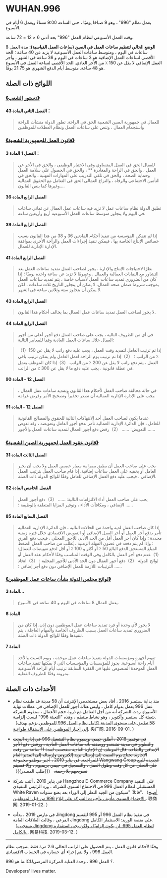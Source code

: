 WUHAN.996
===

يعمل نظام "996" ، وهو 9 صباحًا يوميًا ، حتى الساعة 9:00 مساءً ويعمل 6 أيام في الأسبوع.

وقت العمل الأسبوعي لنظام العمل "996" بحد أدنى 6 × 12 = 72 ساعة.

**الوضع الحالي لتنظيم ساعات العمل في الصين (ساعات العمل القياسية):**
مدة العمل 8 ساعات في اليوم ، ومتوسط ساعات العمل الأسبوعية لا يزيد عن 40 ساعة ؛ الحد الأقصى لساعات العمل الإضافية هو 3 ساعات في اليوم و 36 ساعة في الشهر ، وأجر العمل الإضافي لا يقل عن 150 ٪ من الأجر العادي. الحد الأقصى لساعة العمل في الأسبوع هو 48 ساعة. متوسط أيام الدفع الشهري هو 21.75 يومًا.

## اللوائح ذات الصلة

### [《دستور الشعب》](http://www.npc.gov.cn/npc/xinwen/2018-03/22/content_2052489.htm)

#### الفصل الثاني المادة 43：

> للعمال في جمهورية الصين الشعبية الحق في الراحة. 
> تطور الدولة منشآت للراحة واستجمام العمال ، وتنص على ساعات العمل ونظام العطلات للموظفين

### [《قانون العمل للجمهورية الشعبية》](http://www.npc.gov.cn/npc/xinwen/2019-01/07/content_2070261.htm)

#### الفصل 1 المادة 3：
> للعمال الحق في العمل المتساوي وفي الاختيار الوظيفي ، والحق في الأجر عن العمل ، والحق في الراحة والمغادرة ** ، والحق في الحصول على سلامة العمل وحماية الصحة ، والحق في تلقي التدريب على المهارات المهنية ، والحق في التأمين الاجتماعي والرفاه ، والنزاع العمالي الحق في التعامل مع الحقوق العمالية وغيرها كما ينص القانون....

####  الفصل الرابع المادة 36
> تطبق الدولة نظام ساعات عمل لا تزيد فيه ساعات عمل العمال عن ثماني ساعات في اليوم ولا يتجاوز متوسط ساعات العمل الأسبوعية أربع وأربعين ساعة. 

#### الفصل الرابع المادة 39 
> إذا لم تتمكن المؤسسة من تنفيذ أحكام المادتين 36 و 38 من هذا القانون بسبب خصائص الإنتاج الخاصة بها ، فيمكن تنفيذ إجراءات العمل والراحة الأخرى بموافقة الإدارة الإدارية للعمال.

#### الفصل الرابع المادة 41
> نظرًا لاحتياجات الإنتاج والإدارة ، يجوز لصاحب العمل تمديد ساعات العمل بعد التشاور مع النقابات العمالية والعمال ، وعمومًا لا تزيد عن ساعة واحدة يوميًا ؛ إذا كان من الضروري تمديد ساعات العمل لأسباب خاصة ، يتم تمديد ساعات العمل بموجب شروط ضمان صحة العمال. لا يمكن أن يتجاوز التاريخ ثلاث ساعات ، لكن لا يمكن أن يتجاوز ستة وثلاثين ساعة في الشهر.

#### الفصل الرابع المادة 43
> لا يجوز لصاحب العمل تمديد ساعات عمل العمال بما يخالف أحكام هذا القانون.

#### الفصل الرابع المادة 44
> في أي من الظروف التالية ، يجب على صاحب العمل دفع أجور أعلى من أجور العمال خلال ساعات العمل العادية وفقا للمعايير التالية:

> （1）إذا تم ترتيب العامل لتمديد وقت العمل ، يجب عليه دفع راتب لا يقل عن 150 ٪ من الراتب ؛
> （2）إذا تم ترتيب يوم الراحة لعمل العامل ولم يمكن ترتيب باقي العمل ، يتم دفع راتب لا يقل عن 200 ٪ من الراتب
> （3）إذا كان الموظف يعمل في عطلة قانونية ، يجب عليه دفع ما لا يقل عن 300 ٪ من الراتب.

#### الفصل 12 - المادة 90
> في حالة مخالفة صاحب العمل لأحكام هذا القانون وتمديد ساعات عمل العمال ، يجب على الإدارة الإدارية العمالية أن تصدر تحذيراً وتصحيح الأمر وفرض غرامة.

#### الفصل 12 - المادة 91
> عندما يكون لصاحب العمل أحد الانتهاكات التالية للحقوق والمصالح القانونية للعامل ، فإن الدائرة الإدارية العمالية تأمر بدفع أجور العامل وتعويضه ، وقد تعوض التعويض:
>  ……
>  （2）رفض دفع أجور العمال لتمديد ساعات العمل والأجور
>  ……

### [《قانون عقود العمل لجمهورية الصين الشعبية》](http://www.npc.gov.cn/wxzl/gongbao/2013-04/15/content_1811058.htm)

#### الفصل الثالث المادة 31
> يجب على صاحب العمل أن يطبق بصرامة معيار حصص العمل ولا يجب أن يجبر العامل أو يخفيه على العمل ساعات إضافية. إذا قام صاحب العمل بترتيب العمل الإضافي ، فيجب عليه دفع العمل الإضافي للعامل وفقًا للوائح الدولة ذات الصلة.

#### الفصل الخامس المادة 62
> يجب على صاحب العمل أداء الالتزامات التالية:
> ……
> （3）دفع أجور العمل الإضافي ، ومكافآت الأداء ، وتوفير المزايا المتعلقة بالوظيفة ؛
> ……

#### الفصل السابع المادة 85
> إذا كان صاحب العمل لديه واحدة من الحالات التالية ، فإن الدائرة الإدارية العمالية تأمر بدفع أجر العمل أو أجر العمل الإضافي أو التعويض الاقتصادي خلال فترة زمنية محددة ؛ وإذا كان أجر العمل أقل من الحد الأدنى للأجور المحلي ، فيجب دفع الفرق ؛ وإذا لم يتم دفعه في غضون المهلة الزمنية ، يُطلب من صاحب العمل الضغط المبلغ المستحق الدفع البالغ 50 ٪ أو أكثر و 100 ٪ أو أقل لدفع تعويضات للعمال:
>  （1）عدم دفع أجر العمل بالكامل وفي الوقت المناسب وفقًا لأحكام عقد العمل أو لوائح الدولة
>  （2）دفع أجور العمال دون الحد الأدنى للأجور المحلية ؛
>  （3）اتخاذ الترتيبات اللازمة للعمل الإضافي دون دفع أجر إضافي ؛
> ……

### [《لوائح مجلس الدولة بشأن ساعات عمل الموظفين》](http://www.mohrss.gov.cn/SYrlzyhshbzb/zcfg/flfg/xzfg/201604/t20160412_237909.html)

#### المادة 3...
> يعمل العمال 8 ساعات في اليوم و 40 ساعة في الأسبوع.

#### المادة 6
> لا يجوز لأي وحدة أو فرد تمديد ساعات عمل الموظفين دون إذن. إذا كان من الضروري تمديد ساعات العمل بسبب الظروف الخاصة والمهام العاجلة ، يتم تنفيذها وفقًا للوائح الدولة ذات الصلة.

#### المادة 7
> تقوم أجهزة ومؤسسات الدولة بتنفيذ ساعات عمل موحدة ، ويوم السبت والأحد أيام راحة أسبوعية.
> يجوز للمؤسسات والمؤسسات التي لا يمكنها تنفيذ ساعات العمل الموحدة المنصوص عليها في الفقرة السابقة ترتيب أيام الراحة الأسبوعية بمرونة وفقًا للظروف الفعلية.

## الأحداث ذات الصلة

- منذ بداية سبتمبر 2016 ، أفاد بعض مستخدمي الإنترنت أن 58 مدينة قد طبقت نظام عمل 996 يعمل بدوام كامل ، وليس هناك أجور للعمل الإضافي في عطلات نهاية الأسبوع. ردت الشركة أنه من أجل التعامل مع ذروة حجم الأعمال ، ستقوم الشركة بتعبئة كل سبتمبر وأكتوبر ، وهو نشاط منتظم ، وهذه "التعبئة 996" ليست إلزامية.
（[58 تطبيق على مستوى المدينة لكامل نظام العمل 996 للموظفين يزعم يهدف إلى إجبار الموظفين على الاستقالة طواعية](http://finance.cnr.cn/gs/20160901/t20160901_523105136.shtml). 央广网. 2016-09-01. ）

- ~~في نوفمبر 2018 ، أطلق جيمي بريميوم نظام التشغيل 996 في إدارة البحث والتطوير في مدينة تشنغدو ووصفته بأنه ساعات العمل العادية ، ورفض دفع الأجر الإضافي والتقاعد. قال الموظف إن الإجازة العادية ستحسب لمدة 11 ساعة من وقت الإجازة. تحتاج يوم السبت إلى إرسال بريد إلكتروني وإرساله إلى المدير العام للمراجعة. في يناير 2019 ، أجبر موظفو مجموعة Wangwang Group الجديدة للبيع على التخلي عن كل وقت وطول العمل ، والتسجيل في جيمي بريميوم ، وإلا فسيتم تسريحهم بلا رحمة.~~
（{{طلب المصدر}}）

- في يناير 2019 ، أثنت شركة Hangzhou E-Commerce Company على التنفيذ المستقبلي لنظام العمل 996 في الاجتماع السنوي للشركة ، ورد الرئيس التنفيذي White Raven قائلاً: "سيكون من الجيد النظر إلى الوراء بعد بضع سنوات".
（[أصبح الاجتماع السنوي مأدبة ، وأجبرت الشركة على إبلاغ 996 من قبل الموظفين.](http://www.linkshop.com.cn/web/archives/2019/418163.shtml). 联商网. 2019-01-22. ）

- في مارس 2019 ، بدأت Jingdong في تنفيذ نظام العمل 996 أو 995 للقسم الفرعي ، وقالت العلاقات العامة Jingdong على منصة الوريد: الاستثمار الكامل.
（[يستجيب Jingdong لنظام العمل 995: لن يكون إلزاميًا ، ولكن يجب استثماره بالكامل.](https://tech.163.com/19/0312/13/EA2QGIOK00097U7R.html). 网易科技. 2019-03-12. ）

---

وفقًا لأحكام قانون العمل ، يتم الحصول على الراتب الحالي 2.6 مرة فقط بموجب نظام العمل 996 ، ولا يتم إجراء أي خسارة في الحساب الاقتصادي.

ما هو 996.ICU؟ العمل 996 ، وحدة العناية المركزة المرضى.

Developers' lives matter.